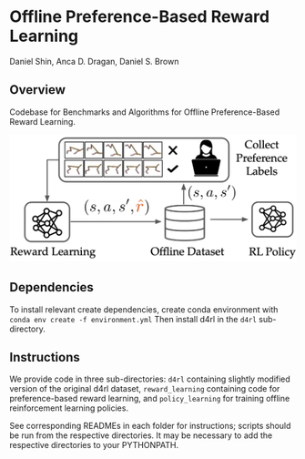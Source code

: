 
# Offline Preference-Based Reward Learning

Daniel Shin, Anca D. Dragan, Daniel S. Brown

## Overview

Codebase for Benchmarks and Algorithms for Offline Preference-Based Reward Learning.

![image info](./oprl.png)

## Dependencies
To install relevant create dependencies, create conda environment with 
``conda env create -f environment.yml``
Then install d4rl in the `d4rl` sub-directory.

## Instructions

We provide code in three sub-directories: `d4rl` containing slightly modified version of the original d4rl dataset, `reward_learning` containing code for preference-based reward learning, and `policy_learning` for training offline reinforcement learning policies.

See corresponding READMEs in each folder for instructions; scripts should be run from the respective directories.
It may be necessary to add the respective directories to your PYTHONPATH.
